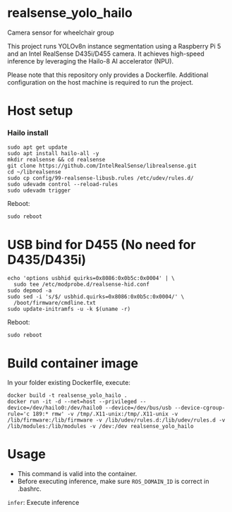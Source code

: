 # realsense_yolo_hailo
Camera sensor for wheelchair group

This project runs YOLOv8n instance segmentation using a Raspberry Pi 5 and an Intel RealSense D435i/D455 camera. It achieves high-speed inference by leveraging the Hailo-8 AI accelerator (NPU).

Please note that this repository only provides a Dockerfile. Additional configuration on the host machine is required to run the project.

# Host setup
### Hailo install
```
sudo apt get update
sudo apt install hailo-all -y
mkdir realsense && cd realsense
git clone https://github.com/IntelRealSense/librealsense.git
cd ~/librealsense
sudo cp config/99-realsense-libusb.rules /etc/udev/rules.d/
sudo udevadm control --reload-rules
sudo udevadm trigger
```
Reboot:
```
sudo reboot
```

# USB bind for D455 (No need for D435/D435i)
```
echo 'options usbhid quirks=0x8086:0x0b5c:0x0004' | \
  sudo tee /etc/modprobe.d/realsense-hid.conf
sudo depmod -a
sudo sed -i 's/$/ usbhid.quirks=0x8086:0x0b5c:0x0004/' \
  /boot/firmware/cmdline.txt
sudo update-initramfs -u -k $(uname -r)
```
Reboot:
```
sudo reboot
```

# Build container image
In your folder existing Dockerfile, execute:
```
docker build -t realsense_yolo_hailo .
docker run -it -d --net=host --privileged --device=/dev/hailo0:/dev/hailo0 --device=/dev/bus/usb --device-cgroup-rule='c 189:* rmw' -v /tmp/.X11-unix:/tmp/.X11-unix -v /lib/firmware:/lib/firmware -v /lib/udev/rules.d:/lib/udev/rules.d -v /lib/modules:/lib/modules -v /dev:/dev realsense_yolo_hailo
```

# Usage
* This command is valid into the container.
* Before executing inference, make sure `ROS_DOMAIN_ID` is correct in .bashrc.

`infer`: Execute inference
